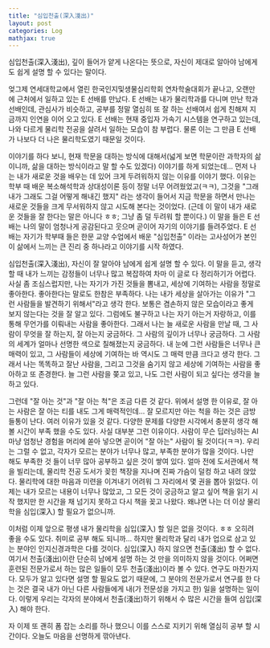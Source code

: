 ```yaml
---
title: "심입천출(深入淺出)"
layout: post
categories: Log
mathjax: true
---
```

심입천출(深入淺出), 깊이 들어가 얕게 나온다는 뜻으로, 자신이 제대로 알아야 남에게도 쉽게 설명 할 수 있다는 말이다.

엊그제 연세대학교에서 열린 한국인지및생물심리학회 연차학술대회가 끝나고, 오랜만에 근처에서 일하고 있는 E 선배를 만났다.
E 선배는 내가 물리학과를 다니며 만난 학과 선배인데, 관심사가 비슷하고, 공부를 정말 열심히 또 잘 하는 선배여서 쉽게 친해져 지금까지 인연을 이어 오고 있다.
E 선배는 현재 중입자 가속기 시스템을 연구하고 있는데, 나와 다르게 물리학 전공을 살려서 일하는 모습이 참 부럽다. 물론 이는 그 만큼 E 선배가 나보다 더 나은 물리학도였기 때문일 것이다.

이야기를 하다 보니, 현재 학문을 대하는 방식에 대해서(넓게 보면 학문이란 과학자의 삶이니까, 삶을 대하는 방식이라고 말 할 수도 있겠다)
이야기를 하게 되었는데... 먼저 나는 내가 새로운 것을 배우는 데 있어 크게 두려워하지 않는 이유를 이야기 했다.
이유는 학부 때 배운 복소해석학과 상대성이론 등이 정말 너무 어려웠었고(ㅋㅋ), 그것을 "그래 내가 그래도 그걸 어떻게 해내긴 했지" 라는 생각이 들어서 
지금 학문을 하면서 만나는 새로운 것들을 크게 무서워하지 않고 시도해 본다는 것이었다. (근데 이 말이 내가 새로운 것들을 잘 한다는 말은 아니다 ㅎㅎ; 그냥 좀 덜 두려워 할 뿐이다.)
이 말을 들은 E 선배는 나의 말이 엄청나게 공감된다고 웃으며 곧이어 자기의 이야기를 들려주었다. E 선배는 자기가 학부때 들은 한문 교양 수업에서 배운 "심입천출" 이라는 고사성어가
본인이 삶에서 느끼는 큰 진리 중 하나라고 이야기를 시작 하였다.

심입천출(深入淺出), 자신이 잘 알아야 남에게 쉽게 설명 할 수 있다. 이 말을 듣고, 생각 할 때 내가 느끼는 감정들이 너무나 많고 복잡하여 차마 이 글로 다 정리하기가 어렵다.
사실 좀 조심스럽지만, 나는 자기가 가진 것들을 뽐내고, 세상에 기여하는 사람을 정말로 좋아한다. 좋아한다는 말로도 한참은 부족하다.
나는 내가 세상을 살아가는 이유가 "그런 사람들을 발견하기 위해서"라고 생각 한다.
보통은 겸손하지 않은 모습이라고 좋게 보지 않는다는 것을 잘 알고 있다. 그럼에도 불구하고 나는 자기 아는거 자랑하고, 이를 통해 무언가를 이뤄내는 사람을 좋아한다.
그래서 나는 늘 새로운 사람을 만날 때, 그 사람이 무엇을 잘 하는지, 잘 아는지 궁금하다. 그 사람의 깊이가 너무나 궁금하다. 그 사람의 세계가 얼마나 선명한 색으로 칠해졌는지 궁금하다.
내 눈에 그런 사람들은 너무나 큰 매력이 있고, 그 사람들이 세상에 기여하는 바 역시도 그 매력 만큼 크다고 생각 한다. 
그래서 나는 똑똑하고 잘난 사람을, 그리고 그것을 숨기지 않고 세상에 기여하는 사람을 좋아하고 또 존경한다. 
늘 그런 사람을 쫒고 있고, 나도 그런 사람이 되고 싶다는 생각을 늘 하고 있다.

그런데 "잘 아는 것"과 "잘 아는 척"은 조금 다른 것 같다. 위에서 설명 한 이유로, 잘 아는 사람은 잘 아는 티를 내도 그게 매력적인데... 잘 모르지만 아는 척을 하는 것은 금방 들통이 난다.
여러 이유가 있을 것 같다. 다양한 문제를 다양한 시각에서 충분히 생각 해 볼 시간이 부족 했을 수도 있다.
사실 대부분 그런 이유이다. 사람이 무슨 딥러닝하는 AI 마냥 엄청난 경험을 머리에 쏟아 넣으면 곧이어 "잘 아는" 사람이 될 것이다(ㅋㅋ).
우리는 그럴 수 없고, 각자가 모르는 분야가 너무나 많고, 부족한 분야가 많을 것이다. 나만 해도 부족한 것 들이 너무 많아 공부하고 싶은 것이 쌓여 있다.
얼마 전에 도서관에서 책을 빌리는데, 물리학 전공 도서가 꽂힌 책장을 지나며 진짜 가슴이 덜컹 하고 내려 앉았다. 물리학에 대한 마음과 미련을 이겨내기 어려워 그 자리에서 몇 권을 뽑아 읽었다. 
이제는 내가 모르는 내용이 너무나 많았고, 그 모든 것이 궁금하고 알고 싶어 책을 읽기 시작 했지만 한 시간을 채 넘기지 못하고 다시 책을 꽂고 나왔다. 왜냐면 나는 더 이상 물리학을 심입(深入) 할 필요가 없으니까.

이처럼 이제 앞으로 평생 내가 물리학을 심입(深入) 할 일은 없을 것이다. ㅎㅎ 오히려 좋을 수도 있다. 취미로 공부 해도 되니까...
하지만 물리학과 달리 내가 업으로 삼고 있는 분야인 인지신경과학은 다를 것이다.
심입(深入) 하지 않으면 천출(淺出) 할 수 없다. 여기서 천출(淺出)이란 단순히 남에게 설명 하는 것 만을 의미하지 않을 것이다. 
어쩌면 훈련된 전문가로서 하는 많은 일들이 모두 천출(淺出)이라 볼 수 있다. 연구도 마찬가지다. 
모두가 알고 있다면 설명 할 필요도 없기 때문에, 그 분야의 전문가로서 연구를 한 다는 것은 결국 내가 아닌 다른 사람들에게 내(가 전문성을 가지고 한) 일을 설명하는 일이다.
이렇게 우리는 각자의 분야에서 천출(淺出)하기 위해서 수 많은 시간을 들여 심입(深入) 해야 한다.

자 이제 또 괜히 폼 잡는 소리를 하나 했으니 이를 스스로 지키기 위해 열심히 공부 할 시간이다. 오늘도 마음을 선명하게 깎아낸다.